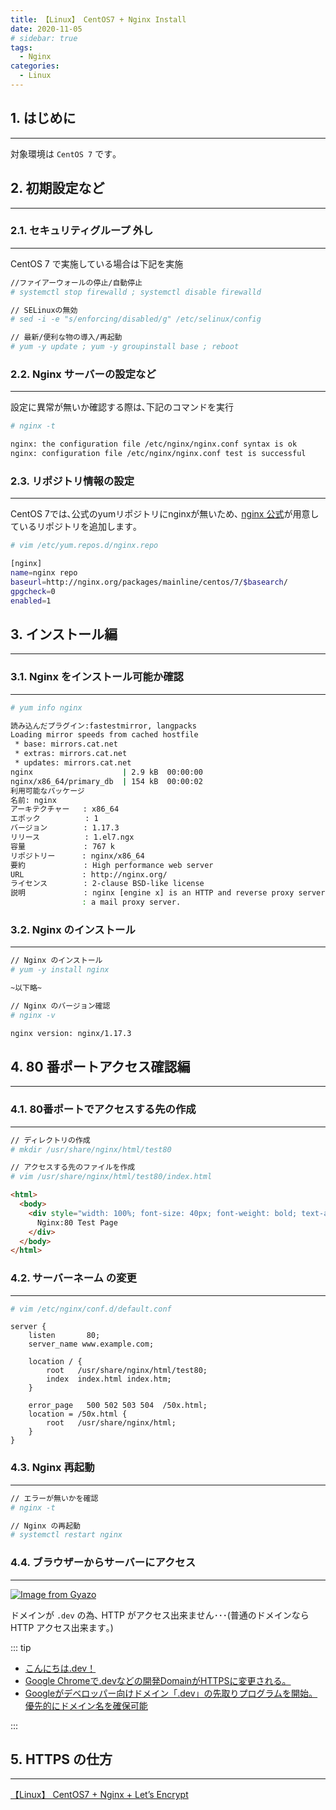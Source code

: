```yaml
---
title: 【Linux】 CentOS7 + Nginx Install
date: 2020-11-05
# sidebar: true
tags:
  - Nginx
categories:
  - Linux
---
```


## 1. はじめに

---

対象環境は `CentOS 7` です｡

## 2. 初期設定など

---

### 2.1. セキュリティグループ 外し

---

CentOS 7 で実施している場合は下記を実施

```sh
//ファイアーウォールの停止/自動停止
# systemctl stop firewalld ; systemctl disable firewalld

// SELinuxの無効
# sed -i -e "s/enforcing/disabled/g" /etc/selinux/config

// 最新/便利な物の導入/再起動
# yum -y update ; yum -y groupinstall base ; reboot
```

### 2.2. Nginx サーバーの設定など

---

設定に異常が無いか確認する際は､下記のコマンドを実行

```sh
# nginx -t

nginx: the configuration file /etc/nginx/nginx.conf syntax is ok
nginx: configuration file /etc/nginx/nginx.conf test is successful
```

### 2.3. リポジトリ情報の設定

---

CentOS 7では､公式のyumリポジトリにnginxが無いため､ [nginx 公式](http://nginx.org/en/linux_packages.html)が用意しているリポジトリを追加します｡

```sh
# vim /etc/yum.repos.d/nginx.repo

[nginx]
name=nginx repo
baseurl=http://nginx.org/packages/mainline/centos/7/$basearch/
gpgcheck=0
enabled=1
```

## 3. インストール編

---

### 3.1. Nginx をインストール可能か確認

---

```sh
# yum info nginx

読み込んだプラグイン:fastestmirror, langpacks
Loading mirror speeds from cached hostfile
 * base: mirrors.cat.net
 * extras: mirrors.cat.net
 * updates: mirrors.cat.net
nginx                    | 2.9 kB  00:00:00
nginx/x86_64/primary_db  | 154 kB  00:00:02
利用可能なパッケージ
名前: nginx
アーキテクチャー   : x86_64
エポック          : 1
バージョン        : 1.17.3
リリース          : 1.el7.ngx
容量             : 767 k
リポジトリー      : nginx/x86_64
要約             : High performance web server
URL             : http://nginx.org/
ライセンス        : 2-clause BSD-like license
説明             : nginx [engine x] is an HTTP and reverse proxy server, as well as
                : a mail proxy server.
```

### 3.2. Nginx のインストール

---

```sh
// Nginx のインストール
# yum -y install nginx

~以下略~

// Nginx のバージョン確認
# nginx -v

nginx version: nginx/1.17.3
```

## 4. 80 番ポートアクセス確認編

---

### 4.1. 80番ポートでアクセスする先の作成

---

```sh
// ディレクトリの作成
# mkdir /usr/share/nginx/html/test80

// アクセスする先のファイルを作成
# vim /usr/share/nginx/html/test80/index.html
```

```html
<html>
  <body>
    <div style="width: 100%; font-size: 40px; font-weight: bold; text-align: center;">
      Nginx:80 Test Page
    </div>
  </body>
</html>
```

### 4.2. サーバーネーム の変更

---

```sh
# vim /etc/nginx/conf.d/default.conf
```

```nginx
server {
    listen       80;
    server_name www.example.com;

    location / {
        root   /usr/share/nginx/html/test80;
        index  index.html index.htm;
    }

    error_page   500 502 503 504  /50x.html;
    location = /50x.html {
        root   /usr/share/nginx/html;
    }
}
```

### 4.3. Nginx 再起動

---

```sh
// エラーが無いかを確認
# nginx -t

// Nginx の再起動
# systemctl restart nginx
```

### 4.4. ブラウザーからサーバーにアクセス

---

[![Image from Gyazo](https://i.gyazo.com/f674a5445dbe0977c071ab3e83cc52c0.png)](https://gyazo.com/f674a5445dbe0977c071ab3e83cc52c0)

ドメインが `.dev` の為､ HTTP がアクセス出来ません･･･(普通のドメインなら HTTP アクセス出来ます｡)

::: tip

- [こんにちは.dev！](https://developers-jp.googleblog.com/2019/02/dev.html)
- [Google Chromeで.devなどの開発DomainがHTTPSに変更される。](https://qiita.com/lara_bell/items/f7f3c5189530090229ed)
- [Googleがデベロッパー向けドメイン「.dev」の先取りプログラムを開始。優先的にドメイン名を確保可能](https://www.publickey1.jp/blog/19/googledev.html)

:::

## 5. HTTPS の仕方

---

[【Linux】 CentOS7 + Nginx + Let’s Encrypt](https://tabiya.dev/blogs/linux/nginx/how-to-lets-encrypt.html)
